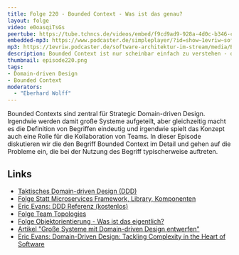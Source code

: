 ```yaml
---
title: Folge 220 - Bounded Context - Was ist das genau?
layout: folge
video: e0oasqiTsGs
peertube: https://tube.tchncs.de/videos/embed/f9cd9ad9-928a-4d0c-b346-cf32c7e513e7
embedded-mp3: https://www.podcaster.de/simpleplayer/?id=show~1evriw~software-architektur-im-stream~pod-4bc71d6b47e4aeb977d747506&v=1718371578
mp3: https://1evriw.podcaster.de/software-architektur-im-stream/media/Bounded_Context_-_Was_ist_das_genau.mp3
description: Bounded Context ist nur scheinbar einfach zu verstehen - diese Episode betrachtet das Pattern im Detail. 
thumbnail: episode220.png
tags:
- Domain-driven Design
- Bounded Context
moderators:
  - "Eberhard Wolff"
---
```


Bounded Contexts sind zentral für Strategic Domain-driven
Design. Irgendwie werden damit große Systeme aufgeteilt, aber
gleichzeitig macht es die Definition von Begriffen eindeutig und
irgendwie spielt das Konzept auch eine Rolle für die Kollaboration von
Teams. In dieser Episode diskutieren wir die den Begriff Bounded
Context im Detail und gehen auf die Probleme ein, die bei der Nutzung
des Begriff typischerweise auftreten.

## Links

- [Taktisches Domain-driven Design (DDD)](/2024/05/03/folge214.html)
- [Folge Statt Microservices Framework, Library, Komponenten](/2024/02/23/folge204.html)
- [Eric Evans: DDD Referenz (kostenlos)](https://ddd-referenz.de/)
- [Folge Team Topologies](/2024/04/18/folge213.html)
- [Folge Objektorientierung - Was ist das eigentlich?](/2024/05/17/episode216.html)
- [Artikel "Große Systeme mit Domain-driven Design entwerfen"](https://www.heise.de/hintergrund/Grosse-Systeme-mit-Domain-driven-Design-entwerfen-4684074.html)
- [Eric Evans: Domain-Driven Design: Tackling Complexity in the Heart of Software](https://amzn.to/4b2NDKU)
